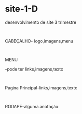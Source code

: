# site-1-D
desenvolvimento de site 3 trimestre
<body>
<div id="cabeçalho">
  <br><p>CABEÇALHO- logo,imagens,menu<p>
  </div>
  <div id="menu">
  <br><p>MENU<p>
  <p>-pode ter links,imagens,texto</p>
  </div>
  <div id="pricipal">
  <br><p>Pagina Principal-links,imagens,texto</p>
  </div>
  <div id="rodape">
  <br><p>RODAPE-alguma anotação</p>
  </div>
</body>
  
  